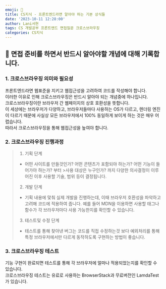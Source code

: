 ```yaml
---
emoji: 🍒
title: CS지식 - 프론트엔드라면 알아야 하는 기본 상식들 
date: '2023-10-11 12:28:00'
author: Lani서현
tags: CS 개발공부 프론트엔드 면접질문 크로스브라우징
categories: CS지식
---
```


## 🌴 면접 준비를 하면서 반드시 알아야할 개념에 대해 기록합니다.  

### 1. 크로스브라우징 의미와 필요성  

프론트엔드라면 웹표준을 지키고 웹접근성을 고려하여 코드를 작성해야 합니다.  
이러한 이유로 인해 크로스브라우징은 반드시 알아야 되는 개념중에 하나입니다.  
크로스브라우징이란 브라우저 간 웹페이지의 상호 호환성을 뜻합니다.  
이 세상에는 브라우저가 다양하고, 브라우저들마다 사용하는 OS가 다르고, 렌더링 엔진이 다르기 때문에 사실상 모든 브라우저에서 100% 동일하게 보이게 하는 것은 매우 어렵습니다.  
따라서 크로스브라우징을 통해 웹접근성을 높여야 합니다.  

### 2. 크로스브라우징 진행과정  

>1) 기획 단계  
>   - 어떤 사이트를 만들것인가? 어떤 콘텐츠가 포함되야 하는가? 어떤 기능이 들어가야 하는가? 부터 >사용 대상은 누구인가? 까지 다양한 의사결정이 이루어진 이후 사용할 기술, 범위 등이 결정됩니다.  
>
>2) 개발 단계  
>   - 기획 내용에 맟춰 실제 개발을 진행하는데, 이때 브라우저 호환성을 파악하고 고려해 코드에   적용하여 줍니다. 예를 들어 MDN을 이용하면 사용할 태그나 함수가 각 브라우저마다 사용 가능한지를 확인할 수 있습니다.
>3) 테스트및 수정 단계  
>   - 테스트를 통해 찾아낸 버그는 코드를 직접 수정하는것 보다 예외처리를 통해 특정 브라우저에서만 다르게 동작하도록 구현하는 방법이 좋습니다.  

### 3. 크로스브라우징 테스트  

기능 구현이 완료되면 테스트를 통해 각 브라우저에 얼마나 적용되었는지를 확인할 수 있습니다.  
크로스브라우징 테스트는 유료로 사용하는 BrowserStack과 무료버전인 LamdaTest가 있습니다.  


      




